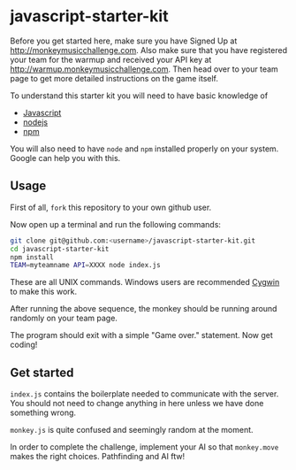 # javascript-starter-kit

Before you get started here, make sure you have Signed Up at http://monkeymusicchallenge.com. Also make sure that you have registered your team for the warmup and received your API key at http://warmup.monkeymusicchallenge.com. Then head over to your team page to get more detailed instructions on the game itself.

To understand this starter kit you will need to have basic knowledge of

* [Javascript](https://developer.mozilla.org/en-US/docs/Web/JavaScript)
* [nodejs](http://nodejs.org/)
* [npm](https://www.npmjs.org/)

You will also need to have `node` and `npm` installed properly on your system.
Google can help you with this.

## Usage

First of all, `fork` this repository to your own github user.

Now open up a terminal and run the following commands:

```bash
git clone git@github.com:<username>/javascript-starter-kit.git
cd javascript-starter-kit
npm install
TEAM=myteamname API=XXXX node index.js
```

These are all UNIX commands. Windows users are recommended [Cygwin](https://www.cygwin.com/) to make this work.

After running the above sequence, the monkey should be running around randomly on your team page.

The program should exit with a simple "Game over." statement. Now get coding!


## Get started

`index.js` contains the boilerplate needed to communicate with the server. You should not need to change anything in here unless we have done something wrong.

`monkey.js` is quite confused and seemingly random at the moment.

In order to complete the challenge, implement your AI so that `monkey.move` makes the right choices. Pathfinding and AI ftw!

